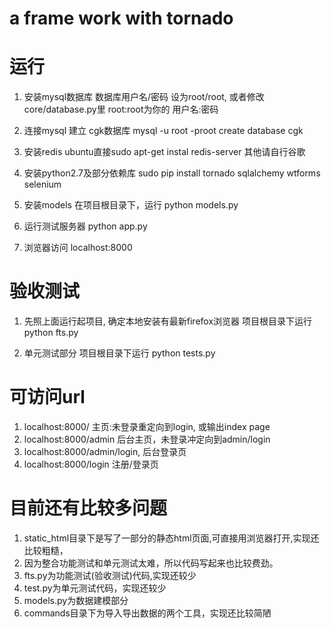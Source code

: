 a frame work with tornado
=======

运行
==============
1) 安装mysql数据库
数据库用户名/密码 设为root/root, 或者修改core/database.py里 root:root为你的 用户名:密码

2) 连接mysql 建立 cgk数据库
mysql -u root -proot
create database cgk

3) 安装redis
ubuntu直接sudo apt-get instal redis-server
其他请自行谷歌

4) 安装python2.7及部分依赖库
sudo pip install tornado sqlalchemy wtforms selenium

5) 安装models
在项目根目录下，运行
python models.py

6) 运行测试服务器
python app.py

5) 浏览器访问
localhost:8000

验收测试
==============
1) 先照上面运行起项目,
确定本地安装有最新firefox浏览器
项目根目录下运行
python fts.py

2) 单元测试部分
项目根目录下运行
python tests.py


可访问url
======================
1) localhost:8000/
主页:未登录重定向到login, 或输出index page
2) localhost:8000/admin
后台主页，未登录冲定向到admin/login
3) localhost:8000/admin/login, 后台登录页
4) localhost:8000/login 注册/登录页



目前还有比较多问题
=====================
1) static_html目录下是写了一部分的静态html页面,可直接用浏览器打开,实现还比较粗糙，
2) 因为整合功能测试和单元测试太难，所以代码写起来也比较费劲。
3) fts.py为功能测试(验收测试)代码,实现还较少
4) test.py为单元测试代码，实现还较少
5) models.py为数据建模部分
6) commands目录下为导入导出数据的两个工具，实现还比较简陋
